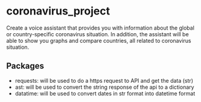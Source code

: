 # coronavirus_project
Create a voice assistant that provides you with information about the global or country-specific coronavirus situation. In addition, the assistant will be able to show you graphs and compare countries, all related to coronavirus situation.

## Packages
* requests: will be used to do a https request to API and get the data (str)
* ast: will be used to convert the string response of the api to a dictionary
* datatime: will be used to convert dates in str format into datetime format
